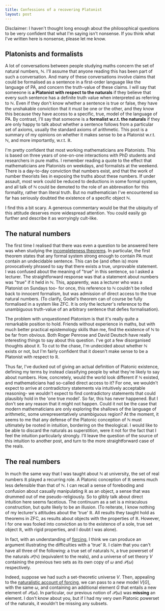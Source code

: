 ```yaml
---
title: Confessions of a recovering Platonist
layout: post
---
```


<script type="text/x-mathjax-config"> MathJax.Hub.Config({ tex2jax: { inlineMath: [['$','$'], ['\\(','\\)']], processEscapes: true } }); </script> <script src="https://cdnjs.cloudflare.com/ajax/libs/mathjax/2.7.0/MathJax.js?config=TeX-AMS-MML_HTMLorMML" type="text/javascript"></script>

Disclaimer: I haven't thought long enough about the philosophical questions to be very confident that what I'm saying isn't nonsense. If you think what I've written here is nonsense, please let me know. 

## Platonists and formalists

A lot of conversations between people studying maths concern the set of natural numbers, $\mathbb{N}$. I'll assume that anyone reading this has been part of such a conversation. And many of these conversations involve claims that could be formalised as a sentence in a first-order language like the language of PA, and concern the truth-value of these claims. I will say that someeone is **a Platonist with respect to the naturals** if they believe that every such sentence has a definite truth value when interpreted as referring to $\mathbb{N}$. Even if they don't know whether a sentence is true or false, they have the unshakable conviction that it must be one or the other, and they know this because they have access to a specific, true, model of the language of PA. By contrast, I'll say that someone is a **formalist w.r.t. the naturals** if they are only happy to talk about whether a sentence follows from a particular set of axioms, usually the standard axioms of arithmetic. This post is a summary of my opinions on whether it makes sense to be a Platonist w.r.t. $\mathbb{N}$, and more importantly, w.r.t. $\mathbb{R}$.   

I'm pretty confident that most working mathematicians are Platonists. This is based on three years of one-on-one interactions with PhD students and researchers in pure maths. I remember reading a quote to the effect that mathematicians are Platonists on weekdays, and formalists at the weekend. There is a day-to-day conviction that numbers exist, and that the work of number theorists lies in exposing the truths about these numbers. If under assault, most work could be reduced to deductions in some formal system, and all talk of $\mathbb{N}$ could be demoted to the role of an abbrevation for this formality, rather than literal truth. But no mathematician I've encountered so far has seriously doubted the existence of a specific object $\mathbb{N}$.

I find this a bit scary. A generous commentary would be that the ubiquity of this attitude deserves more widespread attention. You could easily go further and describe it as worryingly cult-like. 

## The natural numbers

The first time I realised that there was even a question to be answered here was when studying the [incompleteness theorems](https://mathworld.wolfram.com/GoedelsFirstIncompletenessTheorem.html). In particular, the first theorem states that any formal system strong enough to contain PA must contain an undecidable sentence. This can be (and often is) more provocatively phrased to say that there exists a true, unprovable statement. I was confused about the meaning of "true" in this sentence, so I asked a lecturer. The straightforward response was that a statement about numbers was "true" if it held in $\mathbb{N}$. This, apparently, was a lecturer who was a Platonist on Sundays too- for once, this reference to $\mathbb{N}$ couldn't be rolled back to innocent formalism, but was admission of direct access to the true natural numbers. (To clarify, Godel's theorem can of course be fully formalised in a system like ZFC. It is only the lecturer's reference to the unambiguous truth-value of an arbitrary sentence that defies formalisation).

The problem with unquestioned Platonism is that it's really quite a remarkable position to hold. Friends without experience in maths, but with much better practical epistemology skills than me, find the existence of $\mathbb{N}$ to be far from obvious. Both Roger Penrose and David Deutsch have really interesting things to say about this question. I've got a few disorganised thoughts about it. To cut to the chase, I'm undecided about whether $\mathbb{N}$ exists or not, but I'm fairly confident that it doesn't make sense to be a Platonist with respect to $\mathbb{R}$.

Thus far, I've ducked out of giving an actual definition of Platonic existence, defining my terms by instead classifying people by what they're likely to say about numbers. How, concretely, would the world look different if $\mathbb{N}$ existed, and mathematicians had so-called direct access to it? For one, we wouldn't expect to arrive at contradictory statements via intuitively acceptable reasoning- we wouldn't expect to find contradictory statements that could plausibly hold in the 'one true model'. So far, this has never happened. But I don't see any reason that it might not happen. Could it not be the case that modern mathematicians are only exploring the shallows of the language of arithmetic, some unrepresentatively unambiguous region? At the moment, it seems to me that any defense of the Platonic conception of $\mathbb{N}$ must ultimately be rooted in intuition, bordering on the theological. I would like to be able to discard the naturals as superstition, were it not for the fact that I feel the intuition particularly strongly. I'll leave the question of the source of this intuition to another post, and turn to the more straightforward case of the reals. 

## The real numbers

In much the same way that I was taught about $\mathbb{N}$ at university, the set of real numbers $\mathbb{R}$ played a recurring role. A Platonic conception of $\mathbb{R}$ seems much less defensible than that of $\mathbb{N}$. I can recall a sense of foreboding and confusion about casually manipulating $\mathbb{R}$ as an object, a sense that was drummed out of me pseudo-religiously. So to glibly talk about direct intuition here seems facetious. The continuum as a set is a miraculous construction, but quite likely to be an illusion. (To reiterate, I know nothing of my lecturer's attitudes about the 'true' $\mathbb{R}$. All results they taught hold as theorems in ZFC, as results about objects with the properties of $\mathbb{R}$. However, I for one was fooled into conviction as to the existence of a sole, true set object $\mathbb{R}$, with rigid properties, and I doubt I was alone).

In fact, with an understanding of [forcing](https://hilbert-spaess.github.io/forcing.html), I think we can produce an argument illustrating the difficulties with a 'true' $\mathbb{R}$. I claim that you can't have all three of the following: a true set of naturals $\mathbb{N}$, a true powerset of the naturals $\mathcal{P}(\mathbb{N})$ (equivalent to the reals), and a universe of set theory $V$ containing the previous two sets as its own copy of $\omega$ and $\mathcal{P}(\omega)$ respectively.

Indeed, suppose we had such a set-theoretic universe $V$. Then, appealing to the [naturalistic account of forcing](https://hilbert-spaess.github.io/2020/05/24/forcing-frameworks.html), we can pass to a new model $V[G]$, with the same $\omega$, and containing an additional element $G$ that entails a new element of $\mathcal{P}(\omega)$. In particular, our previous notion of $\mathcal{P}(\omega)$ was **missing** an element. I don't know about you, but if I had my very own Platonic powerset of the naturals, it wouldn't be missing any subsets. 


